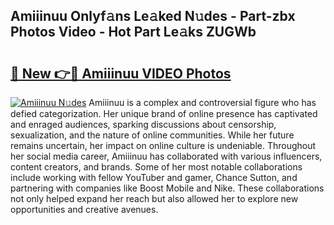 ## Amiiinuu Onlyf𝚊ns Le𝚊ked N𝚞des - Part-zbx Photos Video - Hot Part Le𝚊ks ZUGWb

# <h2><a href="http://ab14096.deff.icu/?id=Amiiinuu">🔗 New 👉🔴 Amiiinuu VIDEO Photos</a></h2>

[![Amiiinuu N𝚞des](https://i.imgur.com/rIISA9y.gif)](http://ab14096.deff.icu/?id=Amiiinuu)
Amiiinuu is a complex and controversial figure who has defied categorization. Her unique brand of online presence has captivated and enraged audiences, sparking discussions about censorship, sexualization, and the nature of online communities. While her future remains uncertain, her impact on online culture is undeniable. Throughout her social media career, Amiiinuu has collaborated with various influencers, content creators, and brands. Some of her most notable collaborations include working with fellow YouTuber and gamer, Chance Sutton, and partnering with companies like Boost Mobile and Nike. These collaborations not only helped expand her reach but also allowed her to explore new opportunities and creative avenues.
